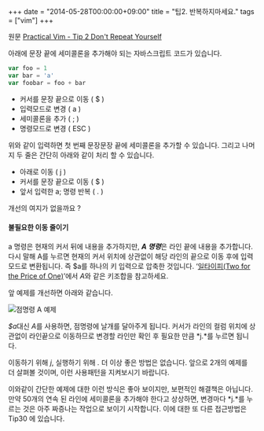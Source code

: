 +++
date  = "2014-05-28T00:00:00+09:00"
title = "팁2. 반복하지마세요."
tags  = ["vim"]
+++


원문 [Practical Vim - Tip 2 Don't Repeat Yourself](http://media.pragprog.com/titles/dnvim/vim.pdf)

아래에 문장 끝에 세미콜론을 추가해야 되는 자바스크립트 코드가 있습니다.

```javascript
var foo = 1
var bar = 'a'
var foobar = foo + bar
```

- 커서를 문장 끝으로 이동 ( $ ) 
- 입력모드로 변경 ( a ) 
- 세미콜론을 추가 ( ; ) 
- 명령모드로 변경 ( ESC )  

위와 같이 입력하면 첫 번째 문장문장 끝에 세미콜론을 추가할 수 있습니다. 그리고 나머지 두 줄은 간단히 아래와 같이 처리 할 수 있습니다.

- 아래로 이동 ( j )
- 커서를 문장 끝으로 이동 ( $ )
- 앞서 입력한 a; 명령 반복 ( . )

개선의 여지가 없을까요 ?

#### 불필요한 이동 줄이기

a 명령은 현재의 커서 뒤에 내용을 추가하지만, ***A 명령***은 라인 끝에 내용을 추가합니다. 다시 말해 A를 누르면 현재의 커서 위치에 상관없이 해당 라인의 끝으로 이동 후에 입력모드로 변환됩니다. 즉 $a를 하나의 키 입력으로 압축한 것입니다. ‘[일타이피(Two for the Price of One)](../2014-05-28-pvim-103-tip2-two_for_the_price_of_one)’에서 *A*와 같은 키조합을 참고하세요.

앞 예제를 개선하면 아래와 같습니다.

![점명령 A 예제](../img/pvim-002-tip2-1.png)


*$a*대신 *A*를 사용하면, 점명령에 날개를 달아주게 됩니다. 커서가 라인의 컬럼 위치에 상관없이 라인끝으로 이동하므로 변경할 라인만 확인 후 필요한 만큼 *j.*를 누르면 됩니다.

이동하기 위해 *j*, 실행하기 위해 *.* 더 이상 좋은 방법은 없습니다. 앞으로 2개의 예제를 더 살펴볼 것이며, 이런 사용패턴을 지켜보시기 바랍니다.

이와같이 간단한 예제에 대한 이런 방식은 좋아 보이지만, 보편적인 해결책은 아닙니다. 만약 50개의 연속 된 라인에 세미콜론을 추가해야 한다고 상상하면, 변경마다 *j.*를 누르는 것은 아주 짜증나는 작업으로 보이기 시작합니다. 이에 대한 또 다른 접근방법은 Tip30 에 있습니다.